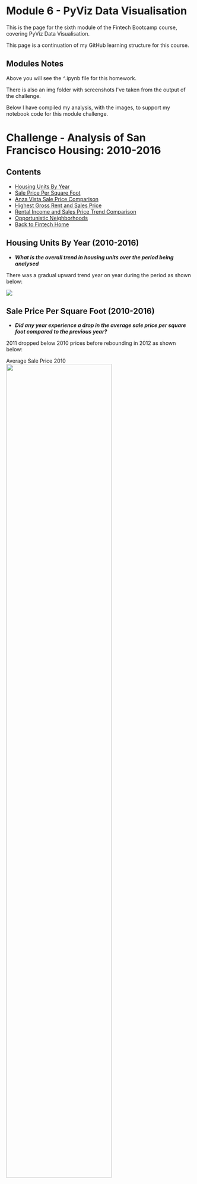 # Module 6 - PyViz Data Visualisation

This is the page for the sixth module of the Fintech Bootcamp course, covering PyViz Data Visualisation.

This page is a continuation of my GitHub learning structure for this course.

## Modules Notes

Above you will see the *^*.ipynb file for this homework.

There is also an img folder with screenshots I've taken from the output of the challenge.

Below I have compiled my analysis, with the images, to support my notebook code for this module challenge.

# Challenge - Analysis of San Francisco Housing: 2010-2016

## Contents

* [Housing Units By Year](#housing-units-by-year-2010-2016)
* [Sale Price Per Square Foot](#sale-price-per-square-foot-2010-2016)
* [Anza Vista Sale Price Comparison](#anza-vista-sale-price-comparison)
* [Highest Gross Rent and Sales Price](#highest-gross-rent-and-sales-price)
* [Rental Income and Sales Price Trend Comparison](#rental-income-and-sales-price-trend-comparison)
* [Opportunistic Neighborhoods](#opportunistic-neighborhoods)
* [Back to Fintech Home](#back-to-fintech-home)

## Housing Units By Year (2010-2016)

* __*What is the overall trend in housing units over the period being analysed*__

There was a gradual upward trend year on year during the period as shown below:

<img src="img/hu_trend_yoy.png">

## Sale Price Per Square Foot (2010-2016)

* __*Did any year experience a drop in the average sale price per square foot compared to the previous year?*__

2011 dropped below 2010 prices before rebounding in 2012 as shown below:

Average Sale Price 2010</br>
<img src="img/av_sale_price_2010.png" width=75% height=75%></br>

Average Sale Price 2011</br>
<img src="img/av_sale_price_2011.png" width=75% height=75%></br>

Average Sale Price 2012</br>
<img src="img/av_sale_price_2012.png" width=75% height=75%></br>

## Anza Vista Sale Price Comparison

* __*For the Anza Vista neighborhood, is the average sale price per square foot for 2016 more or less than the price that’s listed for 2012?*__

It was considerably lower in 2016 compared to 2012 as shown below:

Anza Vista Average Sale Price 2012</br>
<img src="img/av_sale_price_2012_anza-vista.png" width=75% height=75%></br>

Anza Vista Average Sale Price 2016</br>
<img src="img/av_sale_price_2016_anza-vista.png" width=75% height=75%></br>

## Highest Gross Rent and Sales Price

* __*Which neighborhood has the highest gross rent, and which has the highest sale price per square foot?*__

Collectively, using the interactive map, it is difficult to locate the values to answer the questions. 

Averages of Gross Rent and Sale Price Plotted on Map</br>
<img src="img/highest_int_map.png" width=75% height=75%></br>

However, after some hunting, I did locate them as shown below!

Highest Gross Rent via Map (Westwood Park)</br>
<img src="img/highest_gross_rent.png" width=75% height=75%></br>

Highest Sale Price via Map (Union Square District)</br>
<img src="img/highest_sale_sqft.png" width=75% height=75%></br>

However relying on the map colours alone is misleading. One could say that potentially Mount Davidson region has the highest of both with the colour coding shown. Yet when zooming in closely and reviewing the figures it is clearer to see more specific details. 

You can back this up by reviewing the data in the dataframe itself and ordering on the two values in question. You see the highest Gross Rent was Westwood Park and the highest sale per square foot was Union Square District.

Highest Gross Rent via DataFrame (Westwood Park)</br>
<img src="img/highest_gross_rent_by_df.png" width=75% height=75%></br>

Highest Sale Price via DataFrame (Union Square District)</br>
<img src="img/highest_sale_sqft_by_df.png" width=75% height=75%></br>

## Rental Income and Sales Price Trend Comparison

* __*How does the trend in rental income growth compare to the trend in sales prices? Does this same trend hold true for all the neighborhoods across San Francisco?*__

For the most part, the rental income growth is considerably steeper climb than the sale price growth. Many sales prices have remained constant, slow growth or even reduced in value. There is the odd exception such as Union Square however.

Union Square Bucks The Sale Price Trend</br>
<img src="img/union_sq_figs.png" width=75% height=75%></br>

## Opportunistic Neighborhoods

* __*What insights can you share with your company about the potential one-click, buy-and-rent strategy that they're pursuing? Do neighborhoods exist that you would suggest for investment, and why?*__

There are some neighborhoods that are selling for less in 2016 than they were in 2012, such as Anza Vista (shown above) and Park North (below), meanwhile the rent has continued to rise. Many neighborhoods haven't had much growth at all. So I would say there are plenty of good rental yield locations if they can afford to buy properties such as this with a downward Sale Price trend.

Buy Options</br>
<img src="img/park_north_figs.png" width=75% height=75%></br>

## Back to Fintech Home

* [Fintech Bootcamp Home](https://github.com/d4np3/fintech-home)